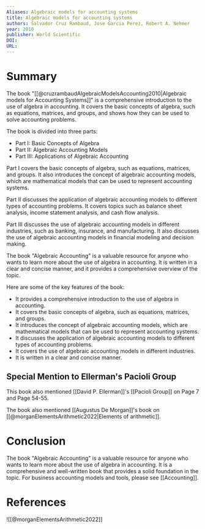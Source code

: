 ```yaml
---
Aliases: Algebraic models for accounting systems
title: Algebraic models for accounting systems
authors: Salvador Cruz Rambaud, Jose Garcia Perez, Robert A. Nehmer
year: 2010
publisher: World Scientific
DOI: 
URL: 
---
```


# Summary
The book "[[@cruzrambaudAlgebraicModelsAccounting2010|Algebraic models for Accounting Systems]]" is a comprehensive introduction to the use of algebra in accounting. It covers the basic concepts of algebra, such as equations, matrices, and groups, and shows how they can be used to solve accounting problems.

The book is divided into three parts:

- Part I: Basic Concepts of Algebra
- Part II: Algebraic Accounting Models
- Part III: Applications of Algebraic Accounting

Part I covers the basic concepts of algebra, such as equations, matrices, and groups. It also introduces the concept of algebraic accounting models, which are mathematical models that can be used to represent accounting systems.

Part II discusses the application of algebraic accounting models to different types of accounting problems. It covers topics such as balance sheet analysis, income statement analysis, and cash flow analysis.

Part III discusses the use of algebraic accounting models in different industries, such as banking, insurance, and manufacturing. It also discusses the use of algebraic accounting models in financial modeling and decision making.

The book "Algebraic Accounting" is a valuable resource for anyone who wants to learn more about the use of algebra in accounting. It is written in a clear and concise manner, and it provides a comprehensive overview of the topic.

Here are some of the key features of the book:

- It provides a comprehensive introduction to the use of algebra in accounting.
- It covers the basic concepts of algebra, such as equations, matrices, and groups.
- It introduces the concept of algebraic accounting models, which are mathematical models that can be used to represent accounting systems.
- It discusses the application of algebraic accounting models to different types of accounting problems.
- It covers the use of algebraic accounting models in different industries.
- It is written in a clear and concise manner.
## Special Mention to Ellerman's Pacioli Group
This book also mentioned [[David P. Ellerman]]'s [[Pacioli Group]] on Page 7 and Page 54-55.

The book also mentioned [[Augustus De Morgan]]'s book on [[@morganElementsArithmetic2022|Elements of arithmetic]].
# Conclusion

The book "Algebraic Accounting" is a valuable resource for anyone who wants to learn more about the use of algebra in accounting. It is a comprehensive and well-written book that provides a solid foundation in the topic. For business accounting models and tools, please see [[Accounting]].

# References

![[@morganElementsArithmetic2022]]